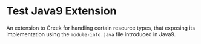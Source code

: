 # Test Java9 Extension

An extension to Creek for handling certain resource types, that exposing its
implementation using the `module-info.java` file introduced in Java9.